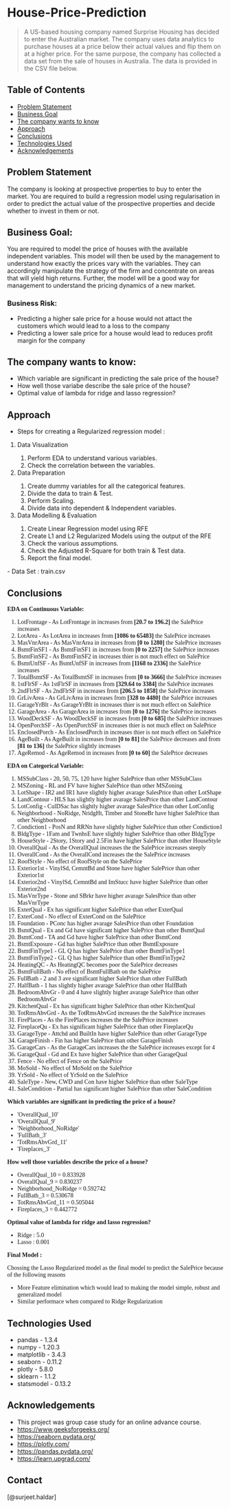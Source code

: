 # House-Price-Prediction
> A US-based housing company named Surprise Housing has decided to enter the Australian market. The company uses data analytics to purchase houses at a price below their actual values and flip them on at a higher price. For the same purpose, the company has collected a data set from the sale of houses in Australia. The data is provided in the CSV file below.
 
## Table of Contents
* [Problem Statement](#problem-statement)
* [Business Goal](#business-goal)
* [The company wants to know](#the-company-wants-to-know)
* [Approach](#approach)
* [Conclusions](#conclusions)
* [Technologies Used](#technologies-used)
* [Acknowledgements](#acknowledgements)

<!-- You can include any other section that is pertinent to your problem -->

## Problem Statement
The company is looking at prospective properties to buy to enter the market. You are required to build a regression model using regularisation in order to predict the actual value of the prospective properties and decide whether to invest in them or not.

## Business Goal:
You are required to model the price of houses with the available independent variables. This model will then be used by the management to understand how exactly the prices vary with the variables. They can accordingly manipulate the strategy of the firm and concentrate on areas that will yield high returns. Further, the model will be a good way for management to understand the pricing dynamics of a new market.

### Business Risk:

- Predicting a higher sale price for a house would not attact the customers which would lead to a loss to the company
- Predicting a lower sale price for a house would lead to reduces profit margin for the company

## The company wants to know:
- Which variable are significant in predicting the sale price of the house?
- How well those variabe describe the sale price of the house?
- Optimal value of lambda for ridge and lasso regression?

## Approach
- Steps for crreating a Regularized regression model :
<ol>
    <li>Data Visualization</li>
      <ol>
        <li>Perform EDA to understand various variables.</li>
        <li>Check the correlation between the variables.</li>
      </ol>
    <li>Data Preparation</li>
      <ol>
        <li>Create dummy variables for all the categorical features.</li>
        <li>Divide the data to train & Test.</li>
        <li>Perform Scaling.</li>
        <li>Divide data into dependent & Independent variables.</li>
      </ol>
    <li>Data Modelling & Evaluation</li>
      <ol>
        <li>Create Linear Regression model using RFE</li>
        <li>Create L1 and L2 Regularized Models using the output of the RFE</li>
        <li>Check the various assumptions.</li>
        <li>Check the Adjusted R-Square for both train & Test data.</li>
        <li>Report the final model.</li>
      </ol>
</ol>
- Data Set : train.csv 

<!-- You don't have to answer all the questions - just the ones relevant to your project. -->

## Conclusions
<div class="alert alert-block alert-danger">
    <span style='font-family:Georgia'>
        <b>EDA on Continuous Variable: </b>
        <ol>
            <li>LotFrontage - As LotFrontage in increases from <b>[20.7 to 196.2]</b> the SalePrice increases</li>
            <li>LotArea - As LotArea in increases from <b>[1086 to 65483]</b> the SalePrice increases</li>
            <li>MasVnrArea - As MasVnrArea in increases from <b>[0 to 1280]</b> the SalePrice increases</li>
            <li>BsmtFinSF1 - As BsmtFinSF1 in increases from <b>[0 to 2257]</b> the SalePrice increases</li>
            <li>BsmtFinSF2 - As BsmtFinSF2 in increases thier is not much effect on SalePrice</li>
            <li>BsmtUnfSF - As BsmtUnfSF in increases from <b>[1168 to 2336]</b> the SalePrice increases</li>
            <li>TotalBsmtSF - As TotalBsmtSF in increases from <b>[0 to 3666]</b> the SalePrice increases</li>
            <li>1stFlrSF - As 1stFlrSF in increases from <b>[329.64 to 3384]</b> the SalePrice increases</li>
            <li>2ndFlrSF - As 2ndFlrSF in increases from <b>[206.5 to 1858]</b> the SalePrice increases</li>
            <li>GrLivArea - As GrLivArea in increases from <b>[328 to 4480]</b> the SalePrice increases</li>
            <li>GarageYrBlt - As GarageYrBlt in increases thier is not much effect on SalePrice</li>
            <li>GarageArea - As GarageArea in increases from <b>[0 to 1276]</b> the SalePrice increases</li>
            <li>WoodDeckSF - As WoodDeckSF in increases from <b>[0 to 685]</b> the SalePrice increases</li>
            <li>OpenPorchSF - As OpenPorchSF in increases thier is not much effect on SalePrice</li>
            <li>EnclosedPorch - As EnclosedPorch in increases thier is not much effect on SalePrice</li>
            <li>AgeBuilt - As AgeBuilt in increases from <b>[0 to 81]</b> the SalePrice decreases and from <b>[81 to 136]</b> the SalePrice slightly increases</li>
            <li>AgeRemod - As AgeRemod in increases from <b>[0 to 60]</b> the SalePrice decreases</li>
        </ol>
        <b>EDA on Categorical Variable: </b>
        <ol>
            <li>MSSubClass - 20, 50, 75, 120 have higher SalePrice than other MSSubClass</li>
            <li>MSZoning - RL and FV have higher SalePrice than other MSZoning</li>
            <li>LotShape - IR2 and IR1 have slightly higher avarage SalesPrice than other LotShape</li>
            <li>LandContour - HLS has slightly higher avarage SalesPrice than other LandContour</li>
            <li>LotConfig - CulDSac has slightly higher avarage SalesPrice than other LotConfig</li>
            <li>Neighborhood - NoRidge, NridgHt, Timber and StoneBr have higher SalePrice than other Neighborhood</li>
            <li>Condiction1 - PosN and RRNn have slightly higher SalePrice than other Condiction1</li>
            <li>BldgType - 1Fam and TwnhsE have slightly higher SalePrice than other BldgType</li>
            <li>HouseStyle - 2Story, 1Story and 2.5Fin have higher SalePrice than other HouseStyle</li>
            <li>OverallQual - As the OverallQual increases the the SalePrice increases steeply</li>
            <li>OverallCond - As the OverallCond increases the the SalePrice increases</li>
            <li>RoofStyle - No effect of RoofStyle on the SalePrice</li>
            <li>Exterior1st - VinylSd, CemntBd and Stone have higher SalePrice than other Exterior1st</li>
            <li>Exterior2nd - VinylSd, CemntBd and ImStucc have higher SalePrice than other Exterior2nd</li>
            <li>MasVnrType - Stone and SBrkr have higher avarage SalesPrice than other MasVnrType</li>
            <li>ExterQual - Ex has significant higher SalePrice than other ExterQual</li>
            <li>ExterCond - No effect of ExterCond on the SalePrice</li>
            <li>Foundation - PConc has higher avarage SalesPrice than other Foundation</li>
            <li>BsmtQual - Ex and Gd have significant higher SalePrice than other BsmtQual</li>
            <li>BsmtCond - TA and Gd have higher SalePrice than other BsmtCond</li>
            <li>BsmtExposure - Gd has higher SalePrice than other BsmtExposure</li>
            <li>BsmtFinType1 - GL Q has higher SalePrice than other BsmtFinType1</li>
            <li>BsmtFinType2 - GL Q has higher SalePrice than other BsmtFinType2</li>
            <li>HeatingQC - As HeatingQC becomes poor the SalePrice decreases</li>
            <li>BsmtFullBath - No effect of BsmtFullBath on the SalePrice</li>
            <li>FullBath - 2 and 3 ave significant higher SalePrice than other FullBath</li>
            <li>HalfBath - 1 has slightly higher avarage SalePrice than other HalfBath</li>
            <li>BedroomAbvGr - 0 and 4 have slightly higher avarage SalePrice than other BedroomAbvGr</li>
            <li>KitchenQual - Ex has significant higher SalePrice than other KitchenQual</li>
            <li>TotRmsAbvGrd - As the TotRmsAbvGrd increases the the SalePrice increases</li>
            <li>FirePlaces - As the FirePlaces increases the the SalePrice increases</li>
            <li>FireplaceQu - Ex has significant higher SalePrice than other FireplaceQu</li>
            <li>GarageType - Attchd and BuiltIn have higher SalePrice than other GarageType</li>
            <li>GarageFinish - Fin has higher SalePrice than other GarageFinish</li>
            <li>GarageCars - As the GarageCars increases the the SalePrice increases except for 4</li>
            <li>GarageQual - Gd and Ex have higher SalePrice than other GarageQual</li>
            <li>Fence - No effect of Fence on the SalePrice</li>
            <li>MoSold - No effect of MoSold on the SalePrice</li>
            <li>YrSold - No effect of YrSold on the SalePrice</li>
            <li>SaleType - New, CWD and Con have higher SalePrice than other SaleType</li>
            <li>SaleCondition - Partial has significant higher SalePrice than other SaleCondition</li>
        </ol>
    </span>    
</div>
<div class="alert alert-block alert-warning">
    <span style='font-family:Georgia'>
        <b>Which variables are significant in predicting the price of a house?</b>
        <ul>
            <li>'OverallQual_10'</li>
            <li>'OverallQual_9'</li>
            <li>'Neighborhood_NoRidge'</li>
            <li>'FullBath_3'</li>
            <li>'TotRmsAbvGrd_11'</li>
            <li>'Fireplaces_3'</li>
        </ul>
        <b>How well those variables describe the price of a house?</b>
        <ul>
            <li>OverallQual_10 = 0.833928</li>
            <li>OverallQual_9 = 0.830237</li>
            <li>Neighborhood_NoRidge = 0.592742</li>
            <li>FullBath_3 = 0.530678</li>
            <li>TotRmsAbvGrd_11 = 0.505044</li>
            <li>Fireplaces_3 = 0.442772</li>
        </ul>
        <b>Optimal value of lambda for ridge and lasso regression?</b>
        <ul>
            <li>Ridge : 5.0</li>
            <li>Lasso : 0.001</li>
        </ul>
    </span>    
</div>
<div class="alert alert-block alert-success">
    <span style='font-family:Georgia'>
        <b>Final Model :</b> 
        <p>Chossing the Lasso Regularized model as the final model to predict the SalePrice because of the following reasons</p>
        <ul>
            <li>More Feature elimination which would lead to making the model simple, robust and generalized model</li>
            <li>Similar performace when compared to Ridge Regularization</li>
        </ul>
    </span>    
</div>

## Technologies Used
- pandas - 1.3.4
- numpy - 1.20.3
- matplotlib - 3.4.3
- seaborn - 0.11.2
- plotly - 5.8.0
- sklearn - 1.1.2
- statsmodel - 0.13.2


<!-- As the libraries versions keep on changing, it is recommended to mention the version of library used in this project -->

## Acknowledgements
- This project was group case study for an online advance course.
- https://www.geeksforgeeks.org/
- https://seaborn.pydata.org/
- https://plotly.com/
- https://pandas.pydata.org/
- https://learn.upgrad.com/


## Contact
[@surjeet.haldar]


